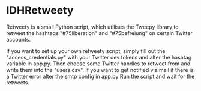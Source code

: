 # IDHRetweety

Retweety is a small Python script, which utilises the Tweepy library to retweet the hashtags "#75liberation" and "#75befreiung" 
on certain Twitter accounts.

If you want to set up your own retweety script, simply fill out the "access_credentials.py" with your Twitter dev tokens and alter the hashtag variable in app.py.
Then choose some Twitter handles to retweet from and write them into the "users.csv".
If you want to get notified via mail if there is a Twitter error alter the smtp config in app.py
Run the script and wait for the retweets.